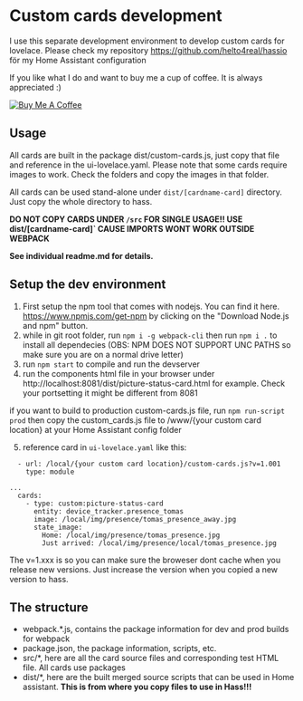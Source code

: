 # Custom cards development
I use this separate development environment to develop custom cards for lovelace. Please check my repository https://github.com/helto4real/hassio för my Home Assistant configuration


If you like what I do and want to buy me a cup of coffee. It is always appreciated :)

<a href="https://www.buymeacoffee.com/ij1qXRM6E" target="_blank"><img src="https://www.buymeacoffee.com/assets/img/custom_images/orange_img.png" alt="Buy Me A Coffee" style="height: auto !important;width: auto !important;" ></a>

## Usage
All cards are built in the package dist/custom-cards.js, just copy that file and reference in the ui-lovelace.yaml. Please note that some cards require images to work. Check the folders and copy the images in that folder. 

All cards can be used stand-alone under `dist/[cardname-card]` directory. Just copy the whole directory to hass. 

**DO NOT COPY  CARDS UNDER `/src` FOR SINGLE USAGE!! USE dist/[cardname-card]` CAUSE IMPORTS WONT WORK OUTSIDE WEBPACK** 

**See individual readme.md for details.**

## Setup the dev environment

1. First setup the npm tool that comes with nodejs. You can find it here. https://www.npmjs.com/get-npm by clicking on the "Download Node.js and npm" button.
2. while in git root folder, run `npm i -g webpack-cli` then run `npm i .` to install all dependecies (OBS: NPM DOES NOT SUPPORT UNC PATHS so make sure you are on a normal drive letter)
3. run `npm start` to compile and run the devserver
4. run the components html file in your browser under http://localhost:8081/dist/picture-status-card.html for example. Check your portsetting it might be different from 8081 

if you want to build to production custom-cards.js file, run ```npm run-script prod``` then copy the custom_cards.js file to /www/{your custom card location} at your Home Assistant config folder

5. reference card in `ui-lovelace.yaml` like this:
```resources:
  - url: /local/{your custom card location}/custom-cards.js?v=1.001
    type: module

...
  cards:
    - type: custom:picture-status-card
      entity: device_tracker.presence_tomas
      image: /local/img/presence/tomas_presence_away.jpg
      state_image:
        Home: /local/img/presence/tomas_presence.jpg
        Just arrived: /local/img/presence/local/tomas_presence.jpg

``` 
The v=1.xxx is so you can make sure the broweser dont cache when you release new versions. Just increase the version when you copied a new version to hass.

## The structure

- webpack.*.js, contains the package information for dev and prod builds for webpack
- package.json, the package information, scripts, etc.
- src/*, here are all the card source files and corresponding test HTML file. All cards use packages 
- dist/*, here are the built merged source scripts that can be used in Home assistant. **This is from where you copy files to use in Hass!!!**
